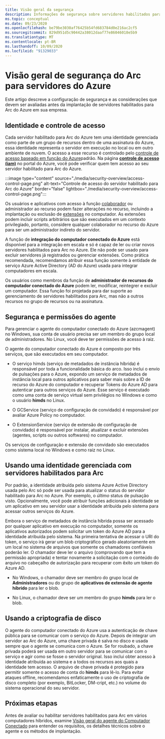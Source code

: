 ```yaml
---
title: Visão geral da segurança
description: Informações de segurança sobre servidores habilitados para Arc do Azure.
ms.topic: conceptual
ms.date: 09/23/2020
ms.openlocfilehash: be79be3030af76425b54fd683784d0e216ac2cf5
ms.sourcegitcommit: 829d951d5c90442a38012daaf77e86046018e5b9
ms.translationtype: MT
ms.contentlocale: pt-BR
ms.lasthandoff: 10/09/2020
ms.locfileid: "91329033"
---
```

# <a name="azure-arc-for-servers-security-overview"></a>Visão geral de segurança do Arc para servidores do Azure

Este artigo descreve a configuração de segurança e as considerações que devem ser avaliadas antes da implantação de servidores habilitados para Arc do Azure em sua empresa.

## <a name="identity-and-access-control"></a>Identidade e controle de acesso

Cada servidor habilitado para Arc do Azure tem uma identidade gerenciada como parte de um grupo de recursos dentro de uma assinatura do Azure, essa identidade representa o servidor em execução no local ou em outro ambiente de nuvem. O acesso a esse recurso é controlado pelo [controle de acesso baseado em função do Azure](../../role-based-access-control/overview.md)padrão. Na página [**controle de acesso (iam)**](../../role-based-access-control/role-assignments-portal.md#access-control-iam) no portal do Azure, você pode verificar quem tem acesso ao seu servidor habilitado para Arc do Azure.

:::image type="content" source="./media/security-overview/access-control-page.png" alt-text="Controle de acesso do servidor habilitado para Arc do Azure" border="false" lightbox="./media/security-overview/access-control-page.png":::

Os usuários e aplicativos com acesso à função [colaborador](../../role-based-access-control/built-in-roles.md#contributor) ou administrador ao recurso podem fazer alterações no recurso, incluindo a implantação ou exclusão de [extensões](manage-vm-extensions.md) no computador. As extensões podem incluir scripts arbitrários que são executados em um contexto privilegiado, portanto, considere qualquer colaborador no recurso do Azure para ser um administrador indireto do servidor.

A função de **integração do computador conectado do Azure** está disponível para a integração em escala e só é capaz de ler ou criar novos servidores habilitados para Arc no Azure. Ele não pode ser usado para excluir servidores já registrados ou gerenciar extensões. Como prática recomendada, recomendamos atribuir essa função somente à entidade de serviço Azure Active Directory (AD do Azure) usada para integrar computadores em escala.

Os usuários como membros da função de **administrador de recursos do computador conectado do Azure** podem ler, modificar, reintegrer e excluir um computador. Essa função foi projetada para dar suporte ao gerenciamento de servidores habilitados para Arc, mas não a outros recursos no grupo de recursos ou na assinatura.

## <a name="agent-security-and-permissions"></a>Segurança e permissões do agente

Para gerenciar o agente do computador conectado do Azure (azcmagent) no Windows, sua conta de usuário precisa ser um membro do grupo local de administradores. No Linux, você deve ter permissões de acesso à raiz.

O agente do computador conectado do Azure é composto por três serviços, que são executados em seu computador.

* O serviço himds (serviço de metadados de instância híbrida) é responsável por toda a funcionalidade básica do arco. Isso inclui o envio de pulsações para o Azure, expondo um serviço de metadados de instância local para outros aplicativos para saber mais sobre a ID de recurso do Azure do computador e recuperar Tokens do Azure AD para autenticar para outros serviços do Azure. Esse serviço é executado como uma conta de serviço virtual sem privilégios no Windows e como o usuário **himds** no Linux.

* O GCService (serviço de configuração de convidado) é responsável por avaliar Azure Policy no computador.

* O ExtensionService (serviço de extensão de configuração de convidado) é responsável por instalar, atualizar e excluir extensões (agentes, scripts ou outros softwares) no computador.

Os serviços de configuração e extensão de convidado são executados como sistema local no Windows e como raiz no Linux.

## <a name="using-a-managed-identity-with-arc-enabled-servers"></a>Usando uma identidade gerenciada com servidores habilitados para Arc

Por padrão, a identidade atribuída pelo sistema Azure Active Directory usada pelo Arc só pode ser usada para atualizar o status do servidor habilitado para Arc no Azure. Por exemplo, o *último* status de pulsação visto. Opcionalmente, você pode atribuir funções adicionais à identidade se um aplicativo em seu servidor usar a identidade atribuída pelo sistema para acessar outros serviços do Azure.

Embora o serviço de metadados de instância híbrida possa ser acessado por qualquer aplicativo em execução no computador, somente os aplicativos autorizados podem solicitar um token do Azure AD para a identidade atribuída pelo sistema. Na primeira tentativa de acessar o URI do token, o serviço irá gerar um blob criptográfico gerado aleatoriamente em um local no sistema de arquivos que somente os chamadores confiáveis poderão ler. O chamador deve ler o arquivo (comprovando que tem a permissão apropriada) e tentar novamente a solicitação com o conteúdo do arquivo no cabeçalho de autorização para recuperar com êxito um token do Azure AD.

* No Windows, o chamador deve ser membro do grupo local de **Administradores** ou do grupo de **aplicativos de extensão de agente híbrido** para ler o blob.

* No Linux, o chamador deve ser um membro do grupo **himds** para ler o blob.

## <a name="using-disk-encryption"></a>Usando a criptografia de disco

O agente do computador conectado do Azure usa a autenticação de chave pública para se comunicar com o serviço do Azure. Depois de integrar um servidor ao Arc do Azure, uma chave privada é salva no disco e usada sempre que o agente se comunica com o Azure. Se for roubado, a chave privada poderá ser usada em outro servidor para se comunicar com o serviço e agir como se fosse o servidor original. Isso inclui obter acesso à identidade atribuída ao sistema e a todos os recursos aos quais a identidade tem acesso. O arquivo de chave privada é protegido para permitir somente o acesso de conta do **himds** para lê-lo. Para evitar ataques offline, recomendamos enfaticamente o uso de criptografia de disco completo (por exemplo, BitLocker, DM-cript, etc.) no volume do sistema operacional do seu servidor.

## <a name="next-steps"></a>Próximas etapas

Antes de avaliar ou habilitar servidores habilitados para Arc em vários computadores híbridos, examine [Visão geral do agente do Computador Conectado](agent-overview.md) para entender os requisitos, os detalhes técnicos sobre o agente e os métodos de implantação.
